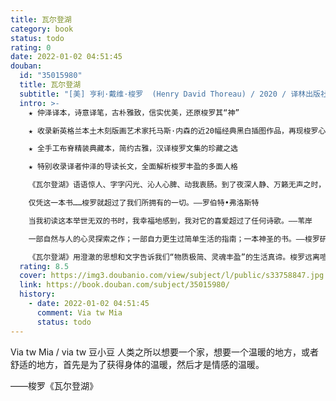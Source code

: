 ```yaml
---
title: 瓦尔登湖
category: book
status: todo
rating: 0
date: 2022-01-02 04:51:45
douban:
  id: "35015980"
  title: 瓦尔登湖
  subtitle: "[美] 亨利·戴维·梭罗  (Henry David Thoreau) / 2020 / 译林出版社"
  intro: >-
    ★ 仲泽译本，诗意译笔，古朴雅致，信实优美，还原梭罗其“神”

    ★ 收录新英格兰本土木刻版画艺术家托马斯·内森的近20幅经典黑白插图作品，再现梭罗心灵归处的万物风景

    ★ 全手工布脊精装典藏本，简约古雅，汉译梭罗文集的珍藏之选

    ★ 特别收录译者仲泽的导读长文，全面解析梭罗丰盈的多面人格

    《瓦尔登湖》语语惊人、字字闪光、沁人心脾、动我衷肠。到了夜深人静、万籁无声之时，此书毫不晦涩、清澈见底，吟诵之下，不禁为之神往了。——徐迟

    仅凭这一本书……梭罗就超过了我们所拥有的一切。——罗伯特•弗洛斯特

    当我初读这本举世无双的书时，我幸福地感到，我对它的喜爱超过了任何诗歌。——苇岸

    一部自然与人的心灵探索之作；一部自力更生过简单生活的指南；一本神圣的书。——梭罗研究专家哈丁

    《瓦尔登湖》用澄澈的思想和文字告诉我们“物质极简、灵魂丰盈”的生活真谛。梭罗远离喧嚣，在瓦尔登诗意秀美的四季景色中，过着极简的生活，不断地思考如何生活才能离自己的心灵更近。他用文字树立了一根真实世界的标尺，让后世就知道，假相和幻景屡屡泛起的洪流到底多深。
  rating: 8.5
  cover: https://img3.doubanio.com/view/subject/l/public/s33758847.jpg
  link: https://book.douban.com/subject/35015980/
  history:
    - date: 2022-01-02 04:51:45
      comment: Via tw Mia
      status: todo
---
```


Via tw Mia / via tw 豆小豆 人类之所以想要一个家，想要一个温暖的地方，或者舒适的地方，首先是为了获得身体的温暖，然后才是情感的温暖。 

——梭罗《瓦尔登湖》